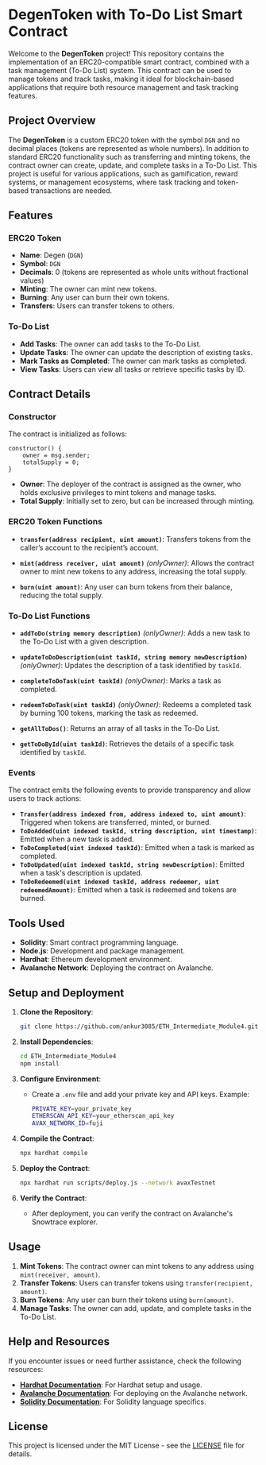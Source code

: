 # DegenToken with To-Do List Smart Contract

Welcome to the **DegenToken** project! This repository contains the implementation of an ERC20-compatible smart contract, combined with a task management (To-Do List) system. This contract can be used to manage tokens and track tasks, making it ideal for blockchain-based applications that require both resource management and task tracking features.

## Project Overview

The **DegenToken** is a custom ERC20 token with the symbol `DGN` and no decimal places (tokens are represented as whole numbers). In addition to standard ERC20 functionality such as transferring and minting tokens, the contract owner can create, update, and complete tasks in a To-Do List. This project is useful for various applications, such as gamification, reward systems, or management ecosystems, where task tracking and token-based transactions are needed.

## Features

### ERC20 Token

- **Name**: Degen (`DGN`)
- **Symbol**: `DGN`
- **Decimals**: 0 (tokens are represented as whole units without fractional values)
- **Minting**: The owner can mint new tokens.
- **Burning**: Any user can burn their own tokens.
- **Transfers**: Users can transfer tokens to others.

### To-Do List

- **Add Tasks**: The owner can add tasks to the To-Do List.
- **Update Tasks**: The owner can update the description of existing tasks.
- **Mark Tasks as Completed**: The owner can mark tasks as completed.
- **View Tasks**: Users can view all tasks or retrieve specific tasks by ID.

## Contract Details

### Constructor

The contract is initialized as follows:

```solidity
constructor() {
    owner = msg.sender;
    totalSupply = 0;
}
```

- **Owner**: The deployer of the contract is assigned as the owner, who holds exclusive privileges to mint tokens and manage tasks.
- **Total Supply**: Initially set to zero, but can be increased through minting.

### ERC20 Token Functions

- **`transfer(address recipient, uint amount)`**: Transfers tokens from the caller’s account to the recipient’s account.
  
- **`mint(address receiver, uint amount)`** *(onlyOwner)*: Allows the contract owner to mint new tokens to any address, increasing the total supply.
  
- **`burn(uint amount)`**: Any user can burn tokens from their balance, reducing the total supply.

### To-Do List Functions

- **`addToDo(string memory description)`** *(onlyOwner)*: Adds a new task to the To-Do List with a given description.
  
- **`updateToDoDescription(uint taskId, string memory newDescription)`** *(onlyOwner)*: Updates the description of a task identified by `taskId`.

- **`completeToDoTask(uint taskId)`** *(onlyOwner)*: Marks a task as completed.

- **`redeemToDoTask(uint taskId)`** *(onlyOwner)*: Redeems a completed task by burning 100 tokens, marking the task as redeemed.

- **`getAllToDos()`**: Returns an array of all tasks in the To-Do List.
  
- **`getToDoById(uint taskId)`**: Retrieves the details of a specific task identified by `taskId`.

### Events

The contract emits the following events to provide transparency and allow users to track actions:

- **`Transfer(address indexed from, address indexed to, uint amount)`**: Triggered when tokens are transferred, minted, or burned.
- **`ToDoAdded(uint indexed taskId, string description, uint timestamp)`**: Emitted when a new task is added.
- **`ToDoCompleted(uint indexed taskId)`**: Emitted when a task is marked as completed.
- **`ToDoUpdated(uint indexed taskId, string newDescription)`**: Emitted when a task's description is updated.
- **`ToDoRedeemed(uint indexed taskId, address redeemer, uint redeemedAmount)`**: Emitted when a task is redeemed and tokens are burned.

## Tools Used

- **Solidity**: Smart contract programming language.
- **Node.js**: Development and package management.
- **Hardhat**: Ethereum development environment.
- **Avalanche Network**: Deploying the contract on Avalanche.

## Setup and Deployment

1. **Clone the Repository**:
    ```bash
    git clone https://github.com/ankur3085/ETH_Intermediate_Module4.git
    ```

2. **Install Dependencies**:
    ```bash
    cd ETH_Intermediate_Module4
    npm install
    ```

3. **Configure Environment**:
   - Create a `.env` file and add your private key and API keys. Example:
     ```bash
     PRIVATE_KEY=your_private_key
     ETHERSCAN_API_KEY=your_etherscan_api_key
     AVAX_NETWORK_ID=fuji
     ```

4. **Compile the Contract**:
    ```bash
    npx hardhat compile
    ```

5. **Deploy the Contract**:
    ```bash
    npx hardhat run scripts/deploy.js --network avaxTestnet
    ```

6. **Verify the Contract**:
   - After deployment, you can verify the contract on Avalanche's Snowtrace explorer.

## Usage

1. **Mint Tokens**: The contract owner can mint tokens to any address using `mint(receiver, amount)`.
2. **Transfer Tokens**: Users can transfer tokens using `transfer(recipient, amount)`.
3. **Burn Tokens**: Any user can burn their tokens using `burn(amount)`.
4. **Manage Tasks**: The owner can add, update, and complete tasks in the To-Do List.

## Help and Resources

If you encounter issues or need further assistance, check the following resources:

- **[Hardhat Documentation](https://hardhat.org/getting-started/)**: For Hardhat setup and usage.
- **[Avalanche Documentation](https://docs.avax.network/)**: For deploying on the Avalanche network.
- **[Solidity Documentation](https://docs.soliditylang.org/)**: For Solidity language specifics.

## License

This project is licensed under the MIT License - see the [LICENSE](LICENSE) file for details.
